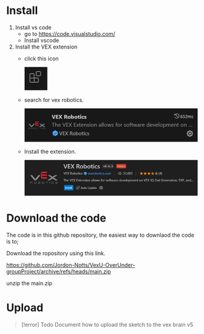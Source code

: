 # Install

1. Install vs code
	* go to https://code.visualstudio.com/
	* Install vscode
2. Install the VEX extension
	* click this icon 
  
        ![extentions icon](/images/vscode%20extension%20icon.png)

	* search for vex robotics.

        ![VEX extension image](/images/VEX%20Robotics%20extension%20image.png)

	* Install the extension.

        ![VEX install button](/images/VEX%20extension%20install%20button.png)

# Download the code

The code is in this github repository, the easiest way to downlaod the code is to; 

Download the ropository using this link.

https://github.com/Jordon-Notts/VexU-OverUnder-groupProject/archive/refs/heads/main.zip

unzip the main.zip

# Upload

> [!error] Todo
> Document how to upload the sketch to the vex brain v5

